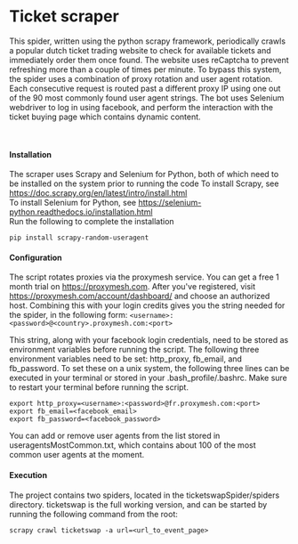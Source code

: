 # Ticket scraper

This spider, written using the python scrapy framework, periodically crawls a popular dutch ticket trading website to check for available tickets and immediately order them once found. The website uses reCaptcha to prevent refreshing more than a couple of times per minute. To bypass this system, the spider uses a combination of proxy rotation and user agent rotation. Each consecutive request is routed past a different proxy IP using one out of the 90 most commonly found user agent strings. The bot uses Selenium webdriver to log in using facebook, and perform the interaction with the ticket buying page which contains dynamic content.

<br>

#### Installation
The scraper uses Scrapy and Selenium for Python, both of which need to be installed on the system prior to running the code
To install Scrapy, see <https://doc.scrapy.org/en/latest/intro/install.html>  
To install Selenium for Python, see <https://selenium-python.readthedocs.io/installation.html>  
Run the following to complete the installation
```
pip install scrapy-random-useragent
```


#### Configuration
The script rotates proxies via the proxymesh service. You can get a free 1 month trial on <https://proxymesh.com>. After you've registered, visit <https://proxymesh.com/account/dashboard/> and choose an authorized host. Combining this with your login credits gives you the string needed for the spider, in the following form:
`<username>:<password>@<country>.proxymesh.com:<port>`

This string, along with your facebook login credentials, need to be stored as environment variables before running the script. The following three environment variables need to be set: http_proxy, fb_email, and fb_password.
To set these on a unix system, the following three lines can be executed in your terminal or stored in your .bash_profile/.bashrc. Make sure to restart your terminal before running the script.

```
export http_proxy=<username>:<password>@fr.proxymesh.com:<port>
export fb_email=<facebook_email>
export fb_password=<facebook_password>
```


You can add or remove user agents from the list stored in useragentsMostCommon.txt, which contains about 100 of the most common user agents at the moment.


#### Execution
The project contains two spiders, located in the ticketswapSpider/spiders directory. ticketswap is the full working version, and can be started by running the following command from the root:
```
scrapy crawl ticketswap -a url=<url_to_event_page>
```
